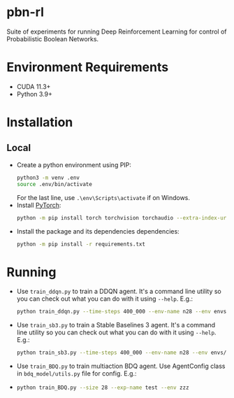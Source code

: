# pbn-rl

Suite of experiments for running Deep Reinforcement Learning for control of Probabilistic Boolean Networks.

# Environment Requirements
- CUDA 11.3+
- Python 3.9+

# Installation
## Local
- Create a python environment using PIP:
    ```sh
    python3 -m venv .env
    source .env/bin/activate
    ```
    For the last line, use `.\env\Scripts\activate` if on Windows.
- Install [PyTorch](https://pytorch.org/get-started/locally/):
    ```sh
    python -m pip install torch torchvision torchaudio --extra-index-url https://download.pytorch.org/whl/cu113
    ```
- Install the package and its dependencies dependencies:
    ```sh
    python -m pip install -r requirements.txt
    ```

# Running
- Use `train_ddqn.py` to train a DDQN agent. It's a command line utility so you can check out what you can do with it using `--help`.
    E.g.:
    ```sh
    python train_ddqn.py --time-steps 400_000 --env-name n28 --env envs/n28.pkl
    ```
- Use `train_sb3.py` to train a Stable Baselines 3 agent. It's a command line utility so you can check out what you can do with it using `--help`.
    E.g.:
    ```sh
    python train_sb3.py --time-steps 400_000 --env-name n28 --env envs/n28.pkl
    ```
- Use `train_BDQ.py` to train multiaction BDQ agent. 
  Use AgentConfig class in `bdq_model/utils.py` file for config.
  E.g.:
- ```sh
  python train_BDQ.py --size 28 --exp-name test --env zzz
```

